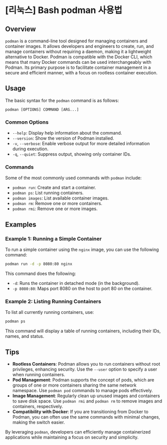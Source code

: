 # [리눅스] Bash podman 사용법

## Overview
`podman` is a command-line tool designed for managing containers and container images. It allows developers and engineers to create, run, and manage containers without requiring a daemon, making it a lightweight alternative to Docker. Podman is compatible with the Docker CLI, which means that many Docker commands can be used interchangeably with Podman. Its primary purpose is to facilitate container management in a secure and efficient manner, with a focus on rootless container execution.

## Usage
The basic syntax for the `podman` command is as follows:

```
podman [OPTIONS] COMMAND [ARG...]
```

### Common Options
- `--help`: Display help information about the command.
- `--version`: Show the version of Podman installed.
- `-v`, `--verbose`: Enable verbose output for more detailed information during execution.
- `-q`, `--quiet`: Suppress output, showing only container IDs.

### Commands
Some of the most commonly used commands with `podman` include:
- `podman run`: Create and start a container.
- `podman ps`: List running containers.
- `podman images`: List available container images.
- `podman rm`: Remove one or more containers.
- `podman rmi`: Remove one or more images.

## Examples

### Example 1: Running a Simple Container
To run a simple container using the `nginx` image, you can use the following command:

```bash
podman run -d -p 8080:80 nginx
```
This command does the following:
- `-d`: Runs the container in detached mode (in the background).
- `-p 8080:80`: Maps port 8080 on the host to port 80 on the container.

### Example 2: Listing Running Containers
To list all currently running containers, use:

```bash
podman ps
```
This command will display a table of running containers, including their IDs, names, and status.

## Tips
- **Rootless Containers**: Podman allows you to run containers without root privileges, enhancing security. Use the `--user` option to specify a user when running containers.
- **Pod Management**: Podman supports the concept of pods, which are groups of one or more containers sharing the same network namespace. Use `podman pod` commands to manage pods effectively.
- **Image Management**: Regularly clean up unused images and containers to save disk space. Use `podman rmi` and `podman rm` to remove images and containers, respectively.
- **Compatibility with Docker**: If you are transitioning from Docker to Podman, you can often use the same commands with minimal changes, making the switch easier.

By leveraging `podman`, developers can efficiently manage containerized applications while maintaining a focus on security and simplicity.